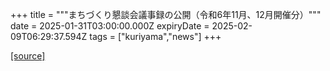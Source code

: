 +++
title = """まちづくり懇談会議事録の公開（令和6年11月、12月開催分）"""
date = 2025-01-31T03:00:00.000Z
expiryDate = 2025-02-09T06:29:37.594Z
tags = ["kuriyama","news"]
+++


[[source]](https://www.town.kuriyama.hokkaido.jp/site/matikon/30108.html)
